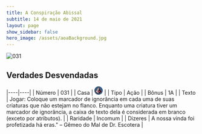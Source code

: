```yaml
---
title: A Conspiração Abissal
subtitle: 14 de maio de 2021
layout: page
show_sidebar: false
hero_image: /assets/aoaBackground.jpg
---
```


![031](https://cards-keyforge.s3.eu-north-1.amazonaws.com/media/pt/tac/031.png)

## Verdades Desvendadas

|----|----|
| Número | 031 |
| Casa | ![Conspiracy](https://raw.githubusercontent.com/cardsofkeyforge/cardsofkeyforge.github.io/master/tac/conspiracy.png "Conspiração") |
| Tipo | Ação |
| Bônus | 1A |
| Texto | Jogar: Coloque um marcador de ignorância  em cada uma de suas criaturas que não  estejam no flanco. Enquanto uma criatura  tiver um marcador de ignorância, a caixa de  texto dela é considerada em branco (exceto  por atributos). |
| Raridade | Incomum |
| Dizeres | A nossa vinda foi profetizada há eras."  – Gêmeo do Mal de Dr. Escotera |

